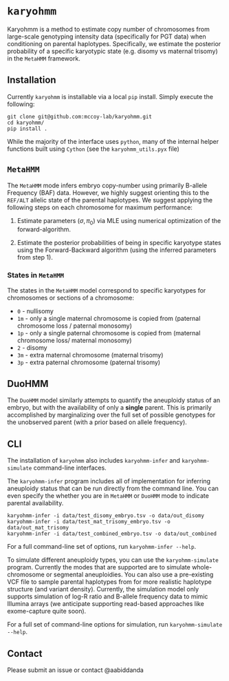 # `karyohmm`

Karyohmm is a method to estimate copy number of chromosomes from large-scale genotyping intensity data (specifically for PGT data) when conditioning on parental haplotypes. Specifically, we estimate the posterior probability of a specific karyotypic state (e.g. disomy vs maternal trisomy) in the `MetaHMM` framework.

## Installation

Currently `karyohmm` is installable via a local `pip` install. Simply execute the following:

```
git clone git@github.com:mccoy-lab/karyohmm.git
cd karyohmm/
pip install .
```

While the majority of the interface uses `python`, many of the internal helper functions built using `Cython` (see the `karyohmm_utils.pyx` file)

## `MetaHMM`

The `MetaHMM` mode infers embryo copy-number using primarily B-allele Frequency (BAF) data. However, we highly suggest orienting this to the `REF/ALT` allelic state of the parental haplotypes. We suggest applying the following steps on each chromosome for maximum performance:

1. Estimate parameters ($\sigma, \pi_0$) via MLE using numerical optimization of the forward-algorithm.

2. Estimate the posterior probabilities of being in specific karyotype states using the Forward-Backward algorithm (using the inferred parameters from step 1).

### States in `MetaHMM`

The states in the `MetaHMM` model correspond to specific karyotypes for chromosomes or sections of a chromosome:

* `0` - nullisomy
* `1m` - only a single maternal chromosome is copied from (paternal chromosome loss / paternal monosomy)
* `1p` - only a single paternal chromosome is copied from (maternal chromosome loss/ maternal monosomy)
* `2` - disomy
* `3m` - extra maternal chromosome (maternal trisomy)
* `3p` - extra paternal chromosome (paternal trisomy)

## DuoHMM

The `DuoHMM` model similarly attempts to quantify the aneuploidy status of an embryo, but with the availability of only a **single**  parent. This is primarily accomplished by marginalizing over the full set of possible genotypes for the unobserved parent (with a prior based on allele frequency).

## CLI

The installation of `karyohmm` also includes  `karyohmm-infer` and `karyohmm-simulate` command-line interfaces.

The `karyohmm-infer` program includes all of implementation for inferring aneuploidy status that can be run directly from the command line. You can even specify the whether you are in `MetaHMM` or `DuoHMM` mode to indicate parental availability.

```
karyohmm-infer -i data/test_disomy_embryo.tsv -o data/out_disomy
karyohmm-infer -i data/test_mat_trisomy_embryo.tsv -o data/out_mat_trisomy
karyohmm-infer -i data/test_combined_embryo.tsv -o data/out_combined
```

For a full command-line set of options, run `karyohmm-infer --help`.

To simulate different aneuploidy types, you can use the `karyohmm-simulate` program. Currently the modes that are supported are to simulate whole-chromosome or segmental aneuploidies. You can also use a pre-existing VCF file to sample parental haplotypes from for more realistic haplotype structure (and variant density). Currently, the simulation model only supports simulation of log-R ratio and B-allele frequency data to mimic Illumina arrays (we anticipate supporting read-based approaches like exome-capture quite soon).

For a full set of command-line options for simulation, run `karyohmm-simulate --help`.

## Contact

Please submit an issue or contact @aabiddanda
